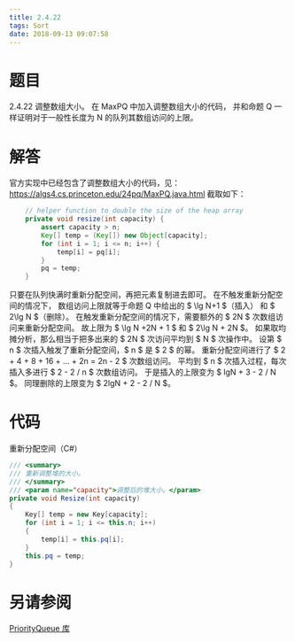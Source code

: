 ```yaml
---
title: 2.4.22
tags: Sort
date: 2018-09-13 09:07:58
---
```


# 题目

2.4.22
调整数组大小。
在 MaxPQ 中加入调整数组大小的代码，
并和命题 Q 一样证明对于一般性长度为 N 的队列其数组访问的上限。

# 解答

官方实现中已经包含了调整数组大小的代码，见：https://algs4.cs.princeton.edu/24pq/MaxPQ.java.html
截取如下：

```java
    // helper function to double the size of the heap array
    private void resize(int capacity) {
        assert capacity > n;
        Key[] temp = (Key[]) new Object[capacity];
        for (int i = 1; i <= n; i++) {
            temp[i] = pq[i];
        }
        pq = temp;
    }
```

只要在队列快满时重新分配空间，再把元素复制进去即可。
在不触发重新分配空间的情况下，
数组访问上限就等于命题 Q 中给出的 $ \lg N+1 $（插入） 和 $ 2\lg N $（删除）。
在触发重新分配空间的情况下，需要额外的 $ 2N $ 次数组访问来重新分配空间。
故上限为 $ \lg N +2N + 1 $ 和 $ 2\lg N + 2N $。
如果取均摊分析，那么相当于把多出来的 $ 2N $ 次访问平均到 $ N $ 次操作中。
设第 $ n $ 次插入触发了重新分配空间，$ n $ 是 $ 2 $ 的幂。
重新分配空间进行了 $ 2 + 4 + 8 + 16 + ... + 2n = 2n - 2 $ 次数组访问。
平均到 $ n $ 次插入过程，每次插入多进行 $ 2 - 2 / n $ 次数组访问。
于是插入的上限变为 $ lgN + 3 - 2 / N $。
同理删除的上限变为 $ 2lgN + 2 - 2 / N $。

# 代码

重新分配空间（C#）

```csharp
/// <summary>
/// 重新调整堆的大小。
/// </summary>
/// <param name="capacity">调整后的堆大小。</param>
private void Resize(int capacity)
{
    Key[] temp = new Key[capacity];
    for (int i = 1; i <= this.n; i++)
    {
        temp[i] = this.pq[i];
    }
    this.pq = temp;
}
```

# 另请参阅

[PriorityQueue 库](https://github.com/ikesnowy/Algorithms-4th-Edition-in-Csharp/tree/master/2%20Sorting/2.4/PriorityQueue)
